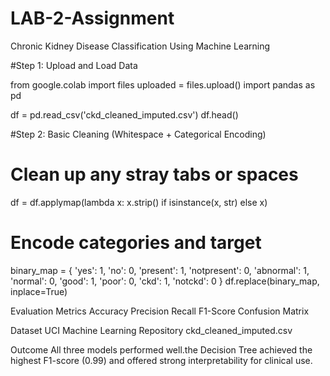 # LAB-2-Assignment
Chronic Kidney Disease Classification Using Machine Learning

#Step 1: Upload and Load Data

from google.colab import files
uploaded = files.upload()
import pandas as pd

df = pd.read_csv('ckd_cleaned_imputed.csv')
df.head()

 #Step 2: Basic Cleaning (Whitespace + Categorical Encoding)

# Clean up any stray tabs or spaces
df = df.applymap(lambda x: x.strip() if isinstance(x, str) else x)

# Encode categories and target
binary_map = {
    'yes': 1, 'no': 0,
    'present': 1, 'notpresent': 0,
    'abnormal': 1, 'normal': 0,
    'good': 1, 'poor': 0,
    'ckd': 1, 'notckd': 0
}
df.replace(binary_map, inplace=True)

 Evaluation Metrics
 Accuracy
 Precision
 Recall
 F1-Score
 Confusion Matrix


 Dataset
UCI Machine Learning Repository
ckd_cleaned_imputed.csv

 Outcome
All three models performed well.the Decision Tree achieved the highest F1-score (0.99) and offered strong interpretability for clinical use.
